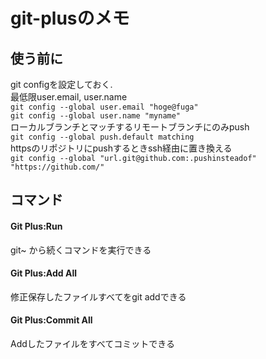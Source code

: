 # git-plusのメモ
## 使う前に
git configを設定しておく.  
最低限user.email, user.name  
`git config --global user.email "hoge@fuga"`  
`git config --global user.name "myname"`  
ローカルブランチとマッチするリモートブランチにのみpush  
`git config --global push.default matching`  
httpsのリポジトリにpushするときssh経由に置き換える  
`git config --global "url.git@github.com:.pushinsteadof" "https://github.com/"`  
## コマンド
#### Git Plus:Run
git~ から続くコマンドを実行できる
#### Git Plus:Add All
修正保存したファイルすべてをgit addできる
#### Git Plus:Commit All
Addしたファイルをすべてコミットできる
